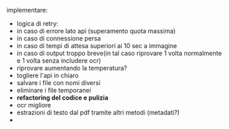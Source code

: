 implementare:
- logica di retry:
- in caso di errore lato api (superamento quota massima)
- in caso di connessione persa
- in caso di tempi di attesa superiori ai 10 sec a immagine
- in caso di output troppo breve(in tal caso riprovare 1 volta normalmente e 1 volta senza includere ocr)
- riprovare aumentando la temperatura?
- togliere l'api in chiaro
- salvare i file con nomi diversi
- eliminare i file temporanei
- **refactoring del codice e pulizia**
- ocr migliore
- estrazioni di testo dal pdf tramite altri metodi (metadati?)
-
